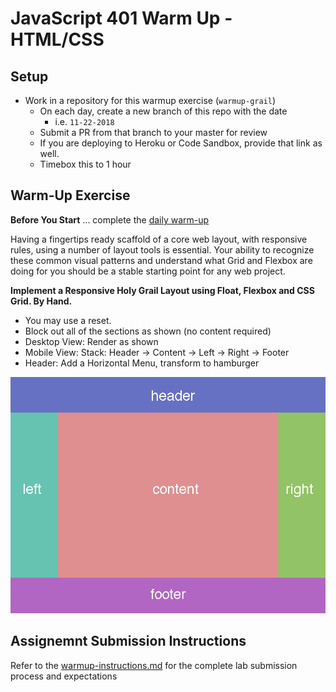 # JavaScript 401 Warm Up - HTML/CSS

## Setup
* Work in a repository for this warmup exercise (`warmup-grail`)
  * On each day, create a new branch of this repo with the date
    * i.e. `11-22-2018`
  * Submit a PR from that branch to your master for review
  * If you are deploying to Heroku or Code Sandbox, provide that link as well.
  * Timebox this to 1 hour

## Warm-Up Exercise

**Before You Start** ... complete the [daily warm-up](../warmup-daily)

Having a fingertips ready scaffold of a core web layout, with responsive rules, using a number of layout tools is essential. Your ability to recognize these common visual patterns and understand what Grid and Flexbox are doing for you should be a stable starting point for any web project.

**Implement a Responsive Holy Grail Layout using Float, Flexbox and CSS Grid. By Hand.**

* You may use a reset.
* Block out all of the sections as shown (no content required)
* Desktop View: Render as shown
* Mobile View: Stack: Header -> Content -> Left -> Right -> Footer
* Header: Add a Horizontal Menu, transform to hamburger

![Holy Grail](assets/holy-grail-layout.png)

## Assignemnt Submission Instructions
Refer to the [warmup-instructions.md](../../../reference/submission-instructions/warmups) for the complete lab submission process and expectations
